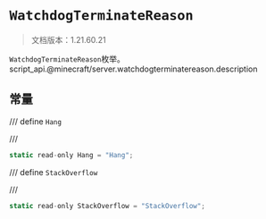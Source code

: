 # `WatchdogTerminateReason`

> 文档版本：1.21.60.21

`WatchdogTerminateReason`枚举。script_api.@minecraft/server.watchdogterminatereason.description

## 常量

/// define
`Hang`


///

```js
static read-only Hang = "Hang";
```


/// define
`StackOverflow`


///

```js
static read-only StackOverflow = "StackOverflow";
```


